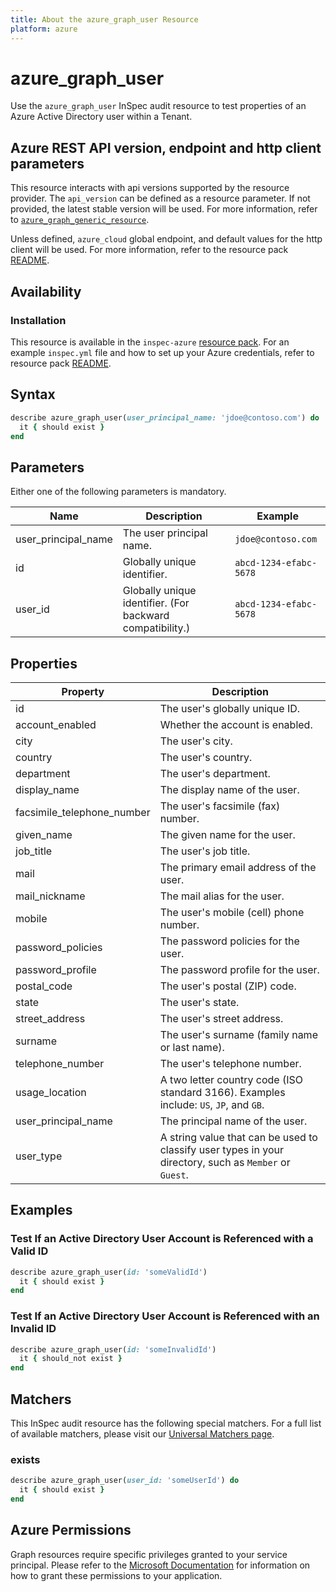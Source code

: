 ```yaml
---
title: About the azure_graph_user Resource
platform: azure
---
```


# azure_graph_user

Use the `azure_graph_user` InSpec audit resource to test properties of an Azure Active Directory user within a Tenant.

## Azure REST API version, endpoint and http client parameters

This resource interacts with api versions supported by the resource provider.
The `api_version` can be defined as a resource parameter.
If not provided, the latest stable version will be used.
For more information, refer to [`azure_graph_generic_resource`](azure_graph_generic_resource.md).

Unless defined, `azure_cloud` global endpoint, and default values for the http client will be used.
For more information, refer to the resource pack [README](../../README.md). 

## Availability

### Installation

This resource is available in the `inspec-azure` [resource pack](/inspec/glossary/#resource-pack). 
For an example `inspec.yml` file and how to set up your Azure credentials, refer to resource pack [README](../../README.md#Service-Principal).

## Syntax
```ruby
describe azure_graph_user(user_principal_name: 'jdoe@contoso.com') do
  it { should exist }
end
```
## Parameters

Either one of the following parameters is mandatory.

| Name               | Description | Example |
|--------------------|-------------|---------|
| user_principal_name | The user principal name. | `jdoe@contoso.com` |
| id                  | Globally unique identifier. | `abcd-1234-efabc-5678` |
| user_id             | Globally unique identifier. (For backward compatibility.) | `abcd-1234-efabc-5678` |  

## Properties

| Property                      | Description |
|-------------------------------|-------------|
| id                            | The user's globally unique ID. |
| account_enabled               | Whether the account is enabled. |
| city                          | The user's city. |
| country                       | The user's country. |
| department                    | The user's department. |
| display_name                  | The display name of the user. |
| facsimile_telephone_number    | The user's facsimile (fax) number. |
| given_name                    | The given name for the user. |
| job_title                     | The user's job title. |      
| mail                          | The primary email address of the user. |
| mail_nickname                 | The mail alias for the user. |
| mobile                        | The user's mobile (cell) phone number. |
| password_policies             | The password policies for the user. |
| password_profile              | The password profile for the user. |
| postal_code                   | The user's postal (ZIP) code. |
| state                         | The user's state. |
| street_address                | The user's street address. |
| surname                       | The user's surname (family name or last name). |
| telephone_number              | The user's telephone number. |
| usage_location                | A two letter country code (ISO standard 3166). Examples include: `US`, `JP`, and `GB`. |
| user_principal_name           | The principal name of the user. |
| user_type                     | A string value that can be used to classify user types in your directory, such as `Member` or `Guest`. |

## Examples

### Test If an Active Directory User Account is Referenced with a Valid ID
```ruby
describe azure_graph_user(id: 'someValidId')
  it { should exist }
end
```
### Test If an Active Directory User Account is Referenced with an Invalid ID
```ruby
describe azure_graph_user(id: 'someInvalidId')
  it { should_not exist }
end
```
## Matchers

This InSpec audit resource has the following special matchers. For a full list of available matchers, please visit our [Universal Matchers page](https://www.inspec.io/docs/reference/matchers/).

### exists
```ruby
describe azure_graph_user(user_id: 'someUserId') do
  it { should exist }
end
```
## Azure Permissions

Graph resources require specific privileges granted to your service principal.
Please refer to the [Microsoft Documentation](https://docs.microsoft.com/en-us/azure/active-directory/develop/active-directory-integrating-applications#updating-an-application) for information on how to grant these permissions to your application.